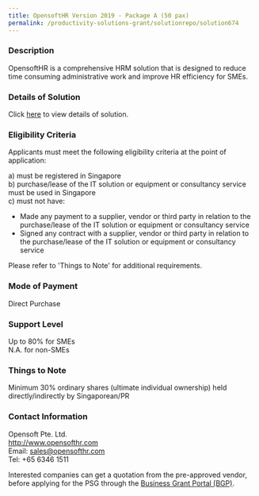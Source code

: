 ```yaml
---
title: OpensoftHR Version 2019 - Package A (50 pax)
permalink: /productivity-solutions-grant/solutionrepo/solution674
---
```


### Description

OpensoftHR is a comprehensive HRM solution that is designed to reduce time consuming administrative work and improve HR efficiency for SMEs.







### Details of Solution

Click <a href='https://www.gobusiness.gov.sg/images/psg/Desensitised_Opensoft_Annex_3_ver2_Part_1.pdf' target='_blank' rel='noopener'>here</a> to view details of solution.

### Eligibility Criteria

Applicants must meet the following eligibility criteria at the point of application:

a) must be registered in Singapore <br>
b) purchase/lease of the IT solution or equipment or consultancy service must be used in Singapore <br>
c) must not have:
- Made any payment to a supplier, vendor or third party in relation to the purchase/lease of the IT solution or equipment or consultancy service
- Signed any contract with a supplier, vendor or third party in relation to the purchase/lease of the IT solution or equipment or consultancy service

Please refer to 'Things to Note' for additional requirements.

### Mode of Payment
Direct Purchase

### Support Level
Up to 80% for SMEs <br>
N.A. for non-SMEs

### Things to Note
Minimum 30% ordinary shares (ultimate individual ownership) held directly/indirectly by Singaporean/PR

### Contact Information
Opensoft Pte. Ltd.<br>http://www.opensofthr.com<br>Email: sales@opensofthr.com<br>Tel: +65 6346 1511

Interested companies can get a quotation from the pre-approved vendor, before applying for the PSG through the <a target='_blank' rel='noopener' href='https://www.businessgrants.gov.sg/'>Business Grant Portal (BGP)</a>.
